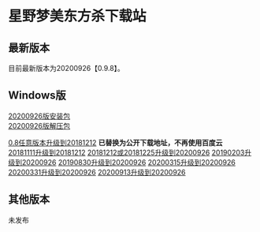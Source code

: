 # 星野梦美东方杀下载站

## 最新版本

目前最新版本为20200926【0.9.8】。

## Windows版

[20200926版安装包](https://touhousatsu-1251389155.cos.ap-shanghai.myqcloud.com/20200926/TouhouSatsu.exe)  
[20200926版解压包](https://touhousatsu-1251389155.cos.ap-shanghai.myqcloud.com/20200926/TouhouSatsu%5Bv0.9.8%5D0926-full.7z)

[0.8任意版本升级到20181212](https://touhousatsu-1251389155.cos.ap-shanghai.myqcloud.com/20181212/TouhouSatsu%5Bv0.9%5D0.8to0.9.7z)  **已替换为公开下载地址，不再使用百度云**  
[20181111升级到20181212](https://touhousatsu-1251389155.cos.ap-shanghai.myqcloud.com/20181212/TouhouSatsu%5Bv0.9%5D1111to1212.7z)
[20181212或20181225升级到20200926](https://touhousatsu-1251389155.cos.ap-shanghai.myqcloud.com/20200926/TouhouSatsu%5Bv0.9%5D12121225to0926.7z)
[20190203升级到20200926](https://touhousatsu-1251389155.cos.ap-shanghai.myqcloud.com/20200926/TouhouSatsu%5Bv0.9%5D0203to0926.7z)
[20190830升级到20200926](https://touhousatsu-1251389155.cos.ap-shanghai.myqcloud.com/20200926/TouhouSatsu%5Bv0.9%5D0830to0926.7z)
[20200315升级到20200926](https://touhousatsu-1251389155.cos.ap-shanghai.myqcloud.com/20200926/TouhouSatsu%5Bv0.9%5D0315to0926.7z)
[20200331升级到20200926](https://touhousatsu-1251389155.cos.ap-shanghai.myqcloud.com/20200926/TouhouSatsu%5Bv0.9%5D0331to0926.7z)
[20200913升级到20200926](https://touhousatsu-1251389155.cos.ap-shanghai.myqcloud.com/20200926/TouhouSatsu%5Bv0.9%5D0913to0926.7z)

## 其他版本

未发布
